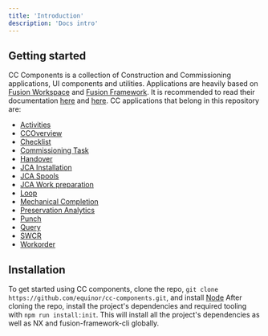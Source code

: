 ```yaml
---
title: 'Introduction'
description: 'Docs intro'
---
```


## Getting started

CC Components is a collection of Construction and Commissioning applications, UI components and utilities. Applications are heavily based on [Fusion Workspace](https://github.com/equinor/fusion-workspace) and [Fusion Framework](https://github.com/equinor/fusion-framework). It is recommended to read their documentation [here](https://equinor.github.io/fusion-workspace/introduction/) and [here](https://equinor.github.io/fusion-framework/).
CC applications that belong in this repository are:

- [Activities](https://github.com/equinor/cc-components/tree/main/apps/activities)
- [CCOverview](https://github.com/equinor/cc-components/tree/main/apps/ccoverview)
- [Checklist](https://github.com/equinor/cc-components/tree/main/apps/checklist)
- [Commissioning Task](https://github.com/equinor/cc-components/tree/main/apps/commissioningtask)
- [Handover](https://github.com/equinor/cc-components/tree/main/apps/handover)
- [JCA Installation](https://github.com/equinor/cc-components/tree/main/apps/jcainstallation)
- [JCA Spools](https://github.com/equinor/cc-components/tree/main/apps/jcaspools)
- [JCA Work preparation](https://github.com/equinor/cc-components/tree/main/apps/jcaworkpreparation)
- [Loop](https://github.com/equinor/cc-components/tree/main/apps/loop)
- [Mechanical Completion](https://github.com/equinor/cc-components/tree/main/apps/mechanicalcompletion)
- [Preservation Analytics](https://github.com/equinor/cc-components/tree/main/apps/preservationanalytics)
- [Punch](https://github.com/equinor/cc-components/tree/main/apps/punch)
- [Query](https://github.com/equinor/cc-components/tree/main/apps/query)
- [SWCR](https://github.com/equinor/cc-components/tree/main/apps/swcr)
- [Workorder](https://github.com/equinor/cc-components/tree/main/apps/workorder)

## Installation

To get started using CC components, clone the repo, `git clone https://github.com/equinor/cc-components.git`, and install [Node](https://nodejs.org/en/) After cloning the repo, install the project's dependencies and required tooling with `npm run install:init`. This will install all the project's dependencies as well as NX and fusion-framework-cli globally.
